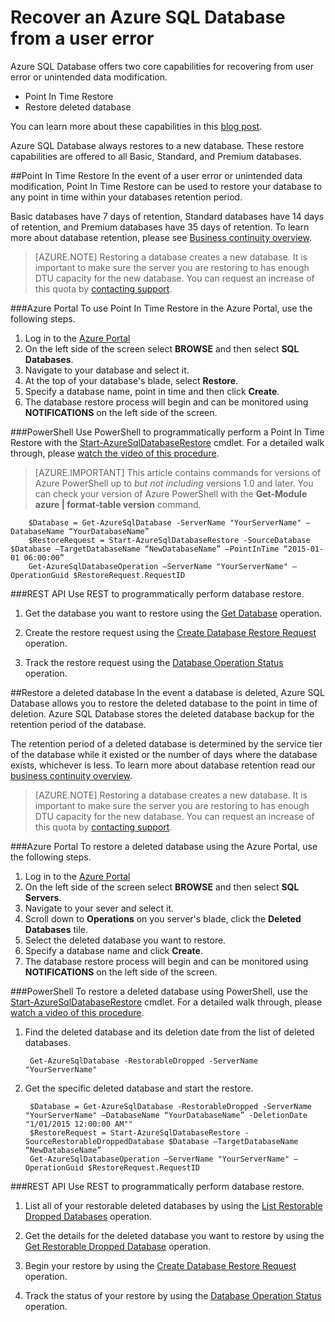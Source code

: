 <properties 
   pageTitle="SQL Database User Error Recovery" 
   description="Learn how to recover from user error, accidental data corruption, or a deleted database using the Point-in-time Restore (PITR) feature of Azure SQL Database." 
   services="sql-database" 
   documentationCenter="" 
   authors="elfisher" 
   manager="jeffreyg" 
   editor="monicar"/>

<tags
   ms.service="sql-database"
   ms.devlang="NA"
   ms.topic="article"
   ms.tgt_pltfrm="NA"
   ms.workload="data-management" 
   ms.date="11/09/2015"
   ms.author="elfish"/>

# Recover an Azure SQL Database from a user error

Azure SQL Database offers two core capabilities for recovering from user error or unintended data modification.

- Point In Time Restore 
- Restore deleted database

You can learn more about these capabilities in this [blog post](https://azure.microsoft.com/blog/2014/10/01/azure-sql-database-point-in-time-restore/).

Azure SQL Database always restores to a new database. These restore capabilities are offered to all Basic, Standard, and Premium databases.

##Point In Time Restore
In the event of a user error or unintended data modification, Point In Time Restore can be used to restore your database to any point in time within your databases retention period. 

Basic databases have 7 days of retention, Standard databases have 14 days of retention, and Premium databases have 35 days of retention. To learn more about database retention, please see [Business continuity overview](sql-database-business-continuity.md).

> [AZURE.NOTE] Restoring a database creates a new database. It is important to make sure the server you are restoring to has enough DTU capacity for the new database. You can request an increase of this quota by [contacting support](https://azure.microsoft.com/blog/azure-limits-quotas-increase-requests/).

###Azure Portal
To use Point In Time Restore in the Azure Portal, use the following steps.

1. Log in to the [Azure Portal](https://portal.Azure.com)
2. On the left side of the screen select **BROWSE** and then select **SQL Databases**.
3. Navigate to your database and select it.
4. At the top of your database's blade, select **Restore**.
5. Specify a database name, point in time and then click **Create**.
6. The database restore process will begin and can be monitored using **NOTIFICATIONS** on the left side of the screen.

###PowerShell
Use PowerShell to programmatically perform a Point In Time Restore with the [Start-AzureSqlDatabaseRestore](https://msdn.microsoft.com/library/dn720218.aspx?f=255&MSPPError=-2147217396) cmdlet. For a detailed walk through, please [watch the video of this procedure](https://azure.microsoft.com/documentation/videos/restore-a-sql-database-using-point-in-time-restore-with-microsoft-azure-powershell/).

> [AZURE.IMPORTANT] This article contains commands for versions of Azure PowerShell up to *but not including* versions 1.0 and later. You can check your version of Azure PowerShell with the **Get-Module azure | format-table version** command.

		$Database = Get-AzureSqlDatabase -ServerName "YourServerName" –DatabaseName “YourDatabaseName”
		$RestoreRequest = Start-AzureSqlDatabaseRestore -SourceDatabase $Database –TargetDatabaseName “NewDatabaseName” –PointInTime “2015-01-01 06:00:00”
		Get-AzureSqlDatabaseOperation –ServerName "YourServerName" –OperationGuid $RestoreRequest.RequestID
		 

###REST API 
Use REST to programmatically perform database restore.

1. Get the database you want to restore using the [Get Database](http://msdn.microsoft.com/library/azure/dn505708.aspx) operation.

2.	Create the restore request using the [Create Database Restore Request](http://msdn.microsoft.com/library/azure/dn509571.aspx) operation.
	
3.	Track the restore request using the [Database Operation Status](http://msdn.microsoft.com/library/azure/dn720371.aspx) operation.

##Restore a deleted database
In the event a database is deleted, Azure SQL Database allows you to restore the deleted database to the point in time of deletion. Azure SQL Database stores the deleted database backup for the retention period of the database.

The retention period of a deleted database is determined by the service tier of the database while it existed or the number of days where the database exists, whichever is less. To learn more about database retention read our [business continuity overview](sql-database-business-continuity.md).

> [AZURE.NOTE] Restoring a database creates a new database. It is important to make sure the server you are restoring to has enough DTU capacity for the new database. You can request an increase of this quota by [contacting support](https://azure.microsoft.com/blog/azure-limits-quotas-increase-requests/).

###Azure Portal
To restore a deleted database using the Azure Portal, use the following steps.

1. Log in to the [Azure Portal](https://portal.Azure.com)
2. On the left side of the screen select **BROWSE** and then select **SQL Servers**.
3. Navigate to your sever and select it.
4. Scroll down to **Operations** on you server's blade, click the **Deleted Databases** tile.
5. Select the deleted database you want to restore.
6. Specify a database name and click **Create**.
7. The database restore process will begin and can be monitored using **NOTIFICATIONS** on the left side of the screen.

###PowerShell
To restore a deleted database using PowerShell, use the [Start-AzureSqlDatabaseRestore](https://msdn.microsoft.com/library/dn720218.aspx?f=255&MSPPError=-2147217396) cmdlet.  For a detailed walk through, please [watch a video of this procedure](https://azure.microsoft.com/documentation/videos/restore-a-deleted-sql-database-with-microsoft-azure-powershell/).

1. Find the deleted database and its deletion date from the list of deleted databases.
		
		Get-AzureSqlDatabase -RestorableDropped -ServerName "YourServerName"

2. Get the specific deleted database and start the restore.

		$Database = Get-AzureSqlDatabase -RestorableDropped -ServerName "YourServerName" –DatabaseName “YourDatabaseName” -DeletionDate "1/01/2015 12:00:00 AM""
		$RestoreRequest = Start-AzureSqlDatabaseRestore -SourceRestorableDroppedDatabase $Database –TargetDatabaseName “NewDatabaseName”
		Get-AzureSqlDatabaseOperation –ServerName "YourServerName" –OperationGuid $RestoreRequest.RequestID
		 

###REST API 
Use REST to programmatically perform database restore.

1.	List all of your restorable deleted databases by using the [List Restorable Dropped Databases](http://msdn.microsoft.com/library/azure/dn509562.aspx) operation.
	
2.	Get the details for the deleted database you want to restore by using the [Get Restorable Dropped Database](http://msdn.microsoft.com/library/azure/dn509574.aspx) operation.

3.	Begin your restore by using the [Create Database Restore Request](http://msdn.microsoft.com/library/azure/dn509571.aspx) operation.
	
4.	Track the status of your restore by using the [Database Operation Status](http://msdn.microsoft.com/library/azure/dn720371.aspx) operation.

